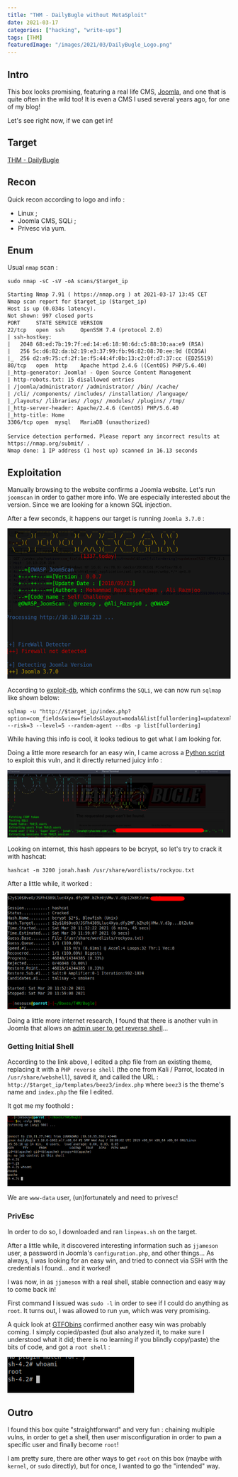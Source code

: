 ```yaml
---
title: "THM - DailyBugle without MetaSploit"
date: 2021-03-17
categories: ["hacking", "write-ups"]
tags: [THM]
featuredImage: "/images/2021/03/DailyBugle_Logo.png"
---
```

## Intro
This box looks promising, featuring a real life CMS, [Joomla](https://www.joomla.org/), and one that is quite often in the wild too! It is even a CMS I used several years ago, for one of my blog!

Let's see right now, if we can get in!

## Target
[THM - DailyBugle](https://tryhackme.com/room/dailybugle)

## Recon
Quick recon according to logo and info :

* Linux ;
* Joomla CMS, SQLi ;
* Privesc via yum.

## Enum
Usual `nmap` scan :

```text
sudo nmap -sC -sV -oA scans/$target_ip
```
```text
Starting Nmap 7.91 ( https://nmap.org ) at 2021-03-17 13:45 CET
Nmap scan report for $target_ip ($target_ip)
Host is up (0.034s latency).
Not shown: 997 closed ports
PORT     STATE SERVICE VERSION
22/tcp   open  ssh     OpenSSH 7.4 (protocol 2.0)
| ssh-hostkey:
|   2048 68:ed:7b:19:7f:ed:14:e6:18:98:6d:c5:88:30:aa:e9 (RSA)
|   256 5c:d6:82:da:b2:19:e3:37:99:fb:96:82:08:70:ee:9d (ECDSA)
|_  256 d2:a9:75:cf:2f:1e:f5:44:4f:0b:13:c2:0f:d7:37:cc (ED25519)
80/tcp   open  http    Apache httpd 2.4.6 ((CentOS) PHP/5.6.40)
|_http-generator: Joomla! - Open Source Content Management
| http-robots.txt: 15 disallowed entries
| /joomla/administrator/ /administrator/ /bin/ /cache/
| /cli/ /components/ /includes/ /installation/ /language/
|_/layouts/ /libraries/ /logs/ /modules/ /plugins/ /tmp/
|_http-server-header: Apache/2.4.6 (CentOS) PHP/5.6.40
|_http-title: Home
3306/tcp open  mysql   MariaDB (unauthorized)

Service detection performed. Please report any incorrect results at https://nmap.org/submit/ .
Nmap done: 1 IP address (1 host up) scanned in 16.13 seconds
```

## Exploitation

Manually browsing to the website confirms a Joomla website. Let's run `joomscan` in order to gather more info. We are especially interested about the version. Since we are looking for a known SQL injection.

After a few seconds, it happens our target is running `Joomla 3.7.0` :

![Joomla version](/images/2021/03/DailyBugle_Joomla_Version.png)

According to [exploit-db](https://www.exploit-db.com/exploits/42033), which confirms the `SQLi`, we can now run `sqlmap` like shown below:

```text
sqlmap -u "http://$target_ip/index.php?option=com_fields&view=fields&layout=modal&list[fullordering]=updatexml" --risk=3 --level=5 --random-agent --dbs -p list[fullordering]
```
While having this info is cool, it looks tedious to get what I am looking for.

Doing a little more research for an easy win, I came across a [Python script](https://github.com/stefanlucas/Exploit-Joomla) to exploit this vuln, and it directly returned juicy info :

![User hash](/images/2021/03/DailyBugle_User_Hash.png)

Looking on internet, this hash appears to be bcrypt, so let's try to crack it with hashcat:

```text
hashcat -m 3200 jonah.hash /usr/share/wordlists/rockyou.txt
```

After a little while, it worked :

![User pass](/images/2021/03/DailyBugle_User_Pass.png)

Doing a little more internet research, I found that there is another vuln in Joomla that allows an [admin user to get reverse shell](https://vk9-sec.com/reverse-shell-on-any-cms/)...

### Getting Initial Shell

According to the link above, I edited a php file from an existing theme, replacing it with a `PHP reverse shell` (the one from Kali / Parrot, located in `/usr/share/webshell`), saved it, and called the URL : `http://$target_ip/templates/beez3/index.php` where `beez3` is the theme's name and `index.php` the file I edited.

It got me my foothold :

![Initial Shell](/images/2021/03/DailyBugle_Initial_Shell.png)

We are `www-data` user, (un)fortunately and need to privesc!

### PrivEsc

In order to do so, I downloaded and ran `linpeas.sh` on the target. 

After a little while, it discovered interesting information such as `jjameson` user, a password in Joomla's `configuration.php`, and other things... As always, I was looking for an easy win, and tried to connect via SSH with the credentials I found... and it worked!

I was now, in as `jjameson` with a real shell, stable connection and easy way to come back in!

First command I issued was `sudo -l` in order to see if I could do anything as `root`. It turns out, I was allowed to run `yum`, which was very promising.

A quick look at [GTFObins](https://gtfobins.github.io/gtfobins/yum/#sudo) confirmed another easy win was probably coming. I simply copied/pasted (but also analyzed it, to make sure I understood what it did; there is no learning if you blindly copy/paste) the bits of code, and got a `root shell` :

![Root Shell](/images/2021/03/DailyBugle_Root_Shell.png)

## Outro
I found this box quite "straightforward" and very fun : chaining multiple vulns, in order to get a shell, then user misconfiguration in order to pwn a specific user and finally become `root`! 

I am pretty sure, there are other ways to get `root` on this box (maybe with `kernel`, or `sudo` directly), but for once, I wanted to go the "intended" way.